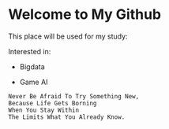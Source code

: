 # Welcome to My Github 

This place will be used for my study:

Interested in:

  - Bigdata
  
  - Game AI

```
Never Be Afraid To Try Something New, 
Because Life Gets Borning
When You Stay Within
The Limits What You Already Know.
```


<!--
**minsmseo/minsmseo** is a ✨ _special_ ✨ repository because its `README.md` (this file) appears on your GitHub profile.

Here are some ideas to get you started:

- 🔭 I’m currently working on ...
- 🌱 I’m currently learning ...
- 👯 I’m looking to collaborate on ...
- 🤔 I’m looking for help with ...
- 💬 Ask me about ...
- 📫 How to reach me: ...
- 😄 Pronouns: ...
- ⚡ Fun fact: ...
-->
